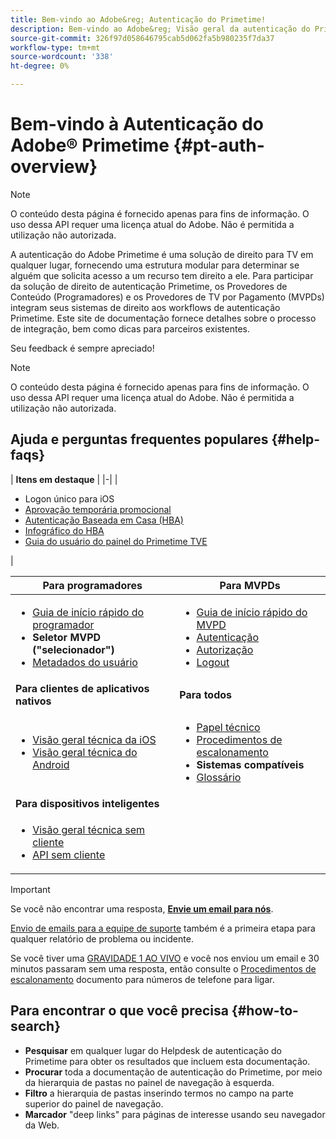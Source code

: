 ```yaml
---
title: Bem-vindo ao Adobe&reg; Autenticação do Primetime!
description: Bem-vindo ao Adobe&reg; Visão geral da autenticação do Primetime
source-git-commit: 326f97d058646795cab5d062fa5b980235f7da37
workflow-type: tm+mt
source-wordcount: '338'
ht-degree: 0%

---
```



# Bem-vindo à Autenticação do Adobe® Primetime {#pt-auth-overview}

>[!NOTE]
>
>O conteúdo desta página é fornecido apenas para fins de informação. O uso dessa API requer uma licença atual do Adobe. Não é permitida a utilização não autorizada.

A autenticação do Adobe Primetime é uma solução de direito para TV em qualquer lugar, fornecendo uma estrutura modular para determinar se alguém que solicita acesso a um recurso tem direito a ele. Para participar da solução de direito de autenticação Primetime, os Provedores de Conteúdo (Programadores) e os Provedores de TV por Pagamento (MVPDs) integram seus sistemas de direito aos workflows de autenticação Primetime. Este site de documentação fornece detalhes sobre o processo de integração, bem como dicas para parceiros existentes.

Seu feedback é sempre apreciado!

>[!NOTE]
>
>O conteúdo desta página é fornecido apenas para fins de informação. O uso dessa API requer uma licença atual do Adobe. Não é permitida a utilização não autorizada.

## Ajuda e perguntas frequentes populares {#help-faqs}

| **Itens em destaque** | |-| | <ul><li>Logon único para iOS</li><li>[Aprovação temporária promocional](/help/authentication/promotional-temp-pass.md)</li><li>[Autenticação Baseada em Casa (HBA)](/help/authentication/home-based-authn-tve.md)</li><li>[Infográfico do HBA](https://dzf8vqv24eqhg.cloudfront.net/userfiles/258/326/ckfinder/files/AdobeNewsletterHBA.pdf)</li><li>[Guia do usuário do painel do Primetime TVE](/help/authentication/tve-dashboard-user-guide.md)</li></ul> |

| **Para programadores** | **Para MVPDs** |
|------------------------------------------------------------------------------|-------------------------------------------------------------------------------------------------|
| <ul><li>[Guia de início rápido do programador](/help/authentication/programmer-kickstart-guide.md)</li><li>**Seletor MVPD (&quot;selecionador&quot;)**</li><li>[Metadados do usuário](/help/authentication/user-metadata.md)</li></ul> | <ul><li>[Guia de início rápido do MVPD](/help/authentication/mvpd-kickstart-guide.md)</li><li>[Autenticação](/help/authentication/authn-usecase.md)</li><li>[Autorização](/help/authentication/authz-usecase.md)</li><li>[Logout](/help/authentication/usecase-mvpd-logout.md)</li></ul> |
| **Para clientes de aplicativos nativos** | **Para todos** |
| <ul><li>[Visão geral técnica da iOS](/help/authentication/iostvos-sdk-overview.md)</li><li>[Visão geral técnica do Android](/help/authentication/android-sdk-overview.md)</li></ul> | <ul><li>[Papel técnico](/help/authentication/technical-paper.md)</li><li>[Procedimentos de escalonamento](/help/authentication/escalation-procedures.md)</li><li>**Sistemas compatíveis**</li><li>[Glossário](/help/authentication/glossary.md)</li></ul> |
| **Para dispositivos inteligentes** |  |
| <ul><li>[Visão geral técnica sem cliente](/help/authentication/rest-api-overview.md)</li><li>[API sem cliente](/help/authentication/rest-api-reference.md)</li></ul> |  |

>[!IMPORTANT]
>
>Se você não encontrar uma resposta, [**Envie um email para nós**](mailto:tve-support@adobe.com).
>
>[Envio de emails para a equipe de suporte](mailto:tve-support@adobe.com) também é a primeira etapa para qualquer relatório de problema ou incidente.
>
>Se você tiver uma [GRAVIDADE 1 AO VIVO](/help/authentication/escalation-procedures.md) e você nos enviou um email e 30 minutos passaram sem uma resposta, então consulte o [Procedimentos de escalonamento](/help/authentication/escalation-procedures.md) documento para números de telefone para ligar.


## Para encontrar o que você precisa {#how-to-search}

* **Pesquisar** em qualquer lugar do Helpdesk de autenticação do Primetime para obter os resultados que incluem esta documentação.
* **Procurar** toda a documentação de autenticação do Primetime, por meio da hierarquia de pastas no painel de navegação à esquerda.
* **Filtro** a hierarquia de pastas inserindo termos no campo na parte superior do painel de navegação.
* **Marcador** &quot;deep links&quot; para páginas de interesse usando seu navegador da Web.
